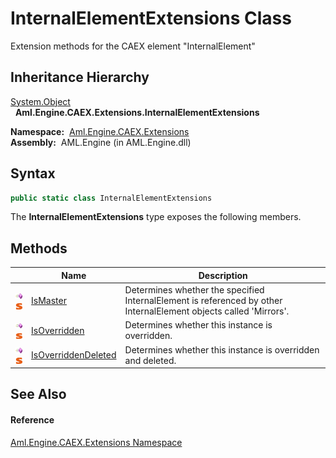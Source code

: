 InternalElementExtensions Class
===============================
Extension methods for the CAEX element "InternalElement"


Inheritance Hierarchy
---------------------
[System.Object][1]  
  **Aml.Engine.CAEX.Extensions.InternalElementExtensions**  

  **Namespace:**  [Aml.Engine.CAEX.Extensions][2]  
  **Assembly:**  AML.Engine (in AML.Engine.dll)

Syntax
------

```csharp
public static class InternalElementExtensions
```

The **InternalElementExtensions** type exposes the following members.


Methods
-------

                                 | Name                     | Description                                                                                                       
-------------------------------- | ------------------------ | ----------------------------------------------------------------------------------------------------------------- 
![Public method]![Static member] | [IsMaster][3]            | Determines whether the specified InternalElement is referenced by other InternalElement objects called 'Mirrors'. 
![Public method]![Static member] | [IsOverridden][4]        | Determines whether this instance is overridden.                                                                   
![Public method]![Static member] | [IsOverriddenDeleted][5] | Determines whether this instance is overridden and deleted.                                                       


See Also
--------

#### Reference
[Aml.Engine.CAEX.Extensions Namespace][2]  

[1]: https://docs.microsoft.com/dotnet/api/system.object
[2]: ../README.md
[3]: IsMaster.md
[4]: IsOverridden.md
[5]: IsOverriddenDeleted.md
[6]: https://www.automationml.org
[7]: ../../icons/logoShade.png
[Public method]: ../../icons/pubmethod.gif "Public method"
[Static member]: ../../icons/static.gif "Static member"